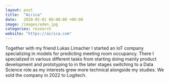 ```yaml
---
layout: post
title:  "Airica"
date:   2020-05-01 00:00:00 +00:00
image: /images/eden.jpg
categories: research
website: "https://airica.com"
---
```

Together with my friend Lukas Limacher I started an IoT company specializing in models for predicting meeting room occupancy. There I specialized in various different tasks from starting doing mainly product development and prototyping to in the later stages switching to a Data Science role as my interests grew more technical alongside my studies. We sold the company in 2022 to Logitech.